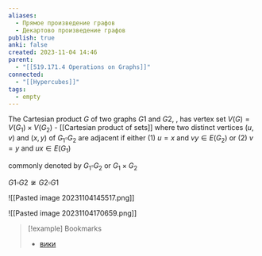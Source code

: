 ```yaml
---
aliases:
  - Прямое произведение графов
  - Декартово произведение графов
publish: true
anki: false
created: 2023-11-04 14:46
parent:
  - "[[519.171.4 Operations on Graphs]]"
connected:
  - "[[Hypercubes]]"
tags:
  - empty
---
```

The Cartesian product $G$ of two graphs $G1$ and $G2 {}$, , has vertex set
${} V(G) = V(G_1) × V(G_2) {}$ - [[Cartesian product of sets]]
where two distinct vertices ${} (u, v) {}$ and $(x, y) {}$ of ${} G_1 \square G_2 {}$ are adjacent if either
(1) $u = x {}$ and $vy ∈ E(G_2) {}$ or (2) $v = y {}$ and ${} ux ∈ E(G_1) {}$

commonly denoted by ${} G_1 \square G_2 {}$ or ${} G_1×G_2$

${} G1 \square G2 \not \cong G2 \square G1 {}$

![[Pasted image 20231104145517.png]]

![[Pasted image 20231104170659.png]]



> [!example] Bookmarks
> - [вики](https://ru.wikipedia.org/wiki/%D0%9F%D1%80%D1%8F%D0%BC%D0%BE%D0%B5_%D0%BF%D1%80%D0%BE%D0%B8%D0%B7%D0%B2%D0%B5%D0%B4%D0%B5%D0%BD%D0%B8%D0%B5_%D0%B3%D1%80%D0%B0%D1%84%D0%BE%D0%B2)


